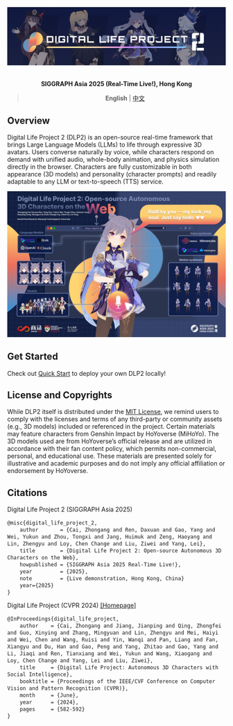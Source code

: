 <div align="center">
    <img src="docs/_static/banner.png"/>
</div>

<br/>

<div align="center">

**SIGGRAPH Asia 2025 (Real-Time Live!), Hong Kong**

> **English** | [中文](README_CN.md)

</div>


## Overview
Digital Life Project 2 (DLP2) is an open-source real-time framework that brings Large Language Models (LLMs) to life through expressive 3D avatars. Users converse naturally by voice, while characters respond on demand with unified audio, whole-body animation, and physics simulation directly in the browser. Characters are fully customizable in both appearance (3D models) and personality (character prompts) and readily adaptable to any LLM or text-to-speech (TTS) service. 
<div align="center">
    <img src="docs/_static/poster_small.jpg"/>
</div>


## Get Started

Check out [Quick Start](https://dlp3d.readthedocs.io/en/latest/getting_started/quick_start.html) to deploy your own DLP2 locally!

## License and Copyrights

While DLP2 itself is distributed under the [MIT License](LICENSE), we remind users to comply with the licenses and terms of any third-party or community assets (e.g., 3D models) included or referenced in the project. Certain materials may feature characters from Genshin Impact by HoYoverse (MiHoYo). The 3D models used are from HoYoverse’s official release and are utilized in accordance with their fan content policy, which permits non-commercial, personal, and educational use. These materials are presented solely for illustrative and academic purposes and do not imply any official affiliation or endorsement by HoYoverse.


## Citations
Digital Life Project 2 (SIGGRAPH Asia 2025)
```
@misc{digital_life_project_2,
    author       = {Cai, Zhongang and Ren, Daxuan and Gao, Yang and Wei, Yukun and Zhou, Tongxi and Jang, Huimuk and Zeng, Haoyang and Lin, Zhengyu and Loy, Chen Change and Liu, Ziwei and Yang, Lei},
    title        = {Digital Life Project 2: Open-source Autonomous 3D Characters on the Web},
    howpublished = {SIGGRAPH Asia 2025 Real-Time Live!},
    year         = {2025},
    note         = {Live demonstration, Hong Kong, China}
    year={2025}
}
```
Digital Life Project (CVPR 2024) [[Homepage]](digital-life-project.com)
```
@InProceedings{digital_life_project,
    author    = {Cai, Zhongang and Jiang, Jianping and Qing, Zhongfei and Guo, Xinying and Zhang, Mingyuan and Lin, Zhengyu and Mei, Haiyi and Wei, Chen and Wang, Ruisi and Yin, Wanqi and Pan, Liang and Fan, Xiangyu and Du, Han and Gao, Peng and Yang, Zhitao and Gao, Yang and Li, Jiaqi and Ren, Tianxiang and Wei, Yukun and Wang, Xiaogang and Loy, Chen Change and Yang, Lei and Liu, Ziwei},
    title     = {Digital Life Project: Autonomous 3D Characters with Social Intelligence},
    booktitle = {Proceedings of the IEEE/CVF Conference on Computer Vision and Pattern Recognition (CVPR)},
    month     = {June},
    year      = {2024},
    pages     = {582-592}
}
```
